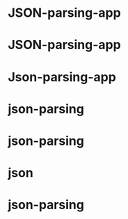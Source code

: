 # JSON-parsing-app
# JSON-parsing-app
# Json-parsing-app
# json-parsing
# json-parsing
# json
# json-parsing
